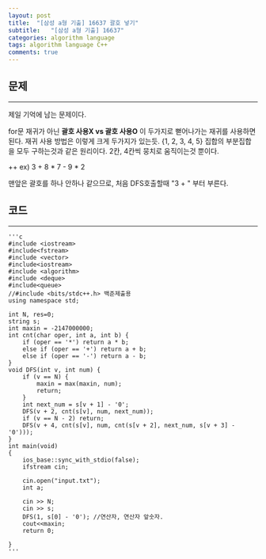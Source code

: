 ```yaml
---
layout: post
title:  "[삼성 a형 기출] 16637 괄호 넣기"
subtitle:   "[삼성 a형 기출] 16637"
categories: algorithm language 
tags: algorithm language C++
comments: true
---
```



## 문제 
---

제일 기억에 남는 문제이다.

for문 재귀가 아닌 **괄호 사용X vs 괄호 사용O** 이 두가지로 뻗어나가는 재귀를 사용하면 된다. 재귀 사용 방법은 이렇게 크게 두가지가 있는듯. 
{1, 2, 3, 4, 5} 집합의 부분집합을 모두 구하는것과 같은 원리이다. 2칸, 4칸씩 뭉치로 움직이는것 뿐이다. 

++
ex) 3 + 8 * 7 - 9 * 2 

맨앞은 괄호를 하나 안하나 같으므로, 처음 DFS호출할때 "3 + " 부터 부른다.
## 코드
---



    '''c
	#include <iostream>
	#include<fstream>
	#include <vector>
	#include<iostream>
	#include <algorithm>
	#include <deque>
	#include<queue>
	//#include <bits/stdc++.h> 백준제출용
	using namespace std;
	
	int N, res=0;
	string s;
	int maxin = -2147000000;
	int cnt(char oper, int a, int b) {
	    if (oper == '*') return a * b;
	    else if (oper == '+') return a + b;
	    else if (oper == '-') return a - b;
	}
	void DFS(int v, int num) {
	    if (v == N) {
	        maxin = max(maxin, num);
	        return;
	    }
	    int next_num = s[v + 1] - '0';
	    DFS(v + 2, cnt(s[v], num, next_num));
	    if (v == N - 2) return;
	    DFS(v + 4, cnt(s[v], num, cnt(s[v + 2], next_num, s[v + 3] - '0')));
	}
	int main(void)
	{
	    ios_base::sync_with_stdio(false);
	    ifstream cin;
	
	    cin.open("input.txt");
	    int a;
	    
	    cin >> N;
	    cin >> s;
	    DFS(1, s[0] - '0'); //연산자, 연산자 앞숫자. 
	    cout<<maxin;
	    return 0;
	
	}
    '''

